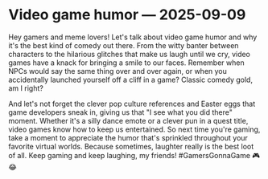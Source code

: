 # Video game humor — 2025-09-09

Hey gamers and meme lovers! Let's talk about video game humor and why it's the best kind of comedy out there. From the witty banter between characters to the hilarious glitches that make us laugh until we cry, video games have a knack for bringing a smile to our faces. Remember when NPCs would say the same thing over and over again, or when you accidentally launched yourself off a cliff in a game? Classic comedy gold, am I right?

And let's not forget the clever pop culture references and Easter eggs that game developers sneak in, giving us that "I see what you did there" moment. Whether it's a silly dance emote or a clever pun in a quest title, video games know how to keep us entertained. So next time you're gaming, take a moment to appreciate the humor that's sprinkled throughout your favorite virtual worlds. Because sometimes, laughter really is the best loot of all. Keep gaming and keep laughing, my friends! #GamersGonnaGame 🎮😂
